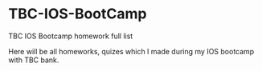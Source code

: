 # TBC-IOS-BootCamp
TBC IOS Bootcamp homework full list

Here will be all homeworks, quizes which I made during my IOS bootcamp with TBC bank.
